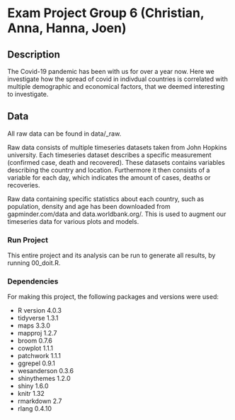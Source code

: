 # Exam Project Group 6 (Christian, Anna, Hanna, Joen)

## Description

The Covid-19 pandemic has been with us for over a year now. 
Here we investigate how the spread of covid in indivdual countries is correlated
with multiple demographic and economical factors, that we deemed interesting to investigate.


## Data
All raw data can be found in data/_raw.

Raw data consists of multiple timeseries datasets taken from John Hopkins 
university. Each timeseries dataset describes a specific measurement 
(confirmed case, death and recovered). These datasets contains variables describing the
country and location. Furthermore it then consists of a variable for each day,
which indicates the amount of cases, deaths or recoveries.

Raw data containing specific statistics about each country, such as population,
density and age has been downloaded from gapminder.com/data and data.worldbank.org/. This is used to augment
our timeseries data for various plots and models.


### Run Project
This entire project and its analysis can be run to generate all results, by running
00_doit.R.

### Dependencies
For making this project, the following packages and versions were used:

* R version 4.0.3
* tidyverse 1.3.1
* maps 3.3.0
* mapproj 1.2.7
* broom 0.7.6
* cowplot 1.1.1
* patchwork 1.1.1
* ggrepel 0.9.1
* wesanderson 0.3.6
* shinythemes 1.2.0
* shiny 1.6.0
* knitr 1.32
* rmarkdown 2.7
* rlang 0.4.10


